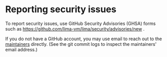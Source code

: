 # Reporting security issues

To report security issues, use GitHub Security Advisories (GHSA) forms such as https://github.com/lima-vm/lima/security/advisories/new .

If you do not have a GitHub account, you may use email to reach out to the [maintainers](https://github.com/lima-vm/lima/blob/master/MAINTAINERS.md) directly.
(See the git commit logs to inspect the maintainers' email address.)
